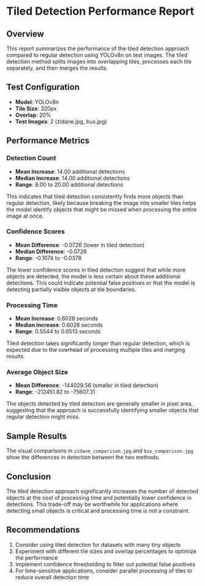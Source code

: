 # Tiled Detection Performance Report

## Overview
This report summarizes the performance of the tiled detection approach compared to regular detection using YOLOv8n on test images. The tiled detection method splits images into overlapping tiles, processes each tile separately, and then merges the results.

## Test Configuration
- **Model**: YOLOv8n
- **Tile Size**: 320px
- **Overlap**: 20%
- **Test Images**: 2 (zidane.jpg, bus.jpg)

## Performance Metrics

### Detection Count
- **Mean Increase**: 14.00 additional detections
- **Median Increase**: 14.00 additional detections
- **Range**: 8.00 to 20.00 additional detections

This indicates that tiled detection consistently finds more objects than regular detection, likely because breaking the image into smaller tiles helps the model identify objects that might be missed when processing the entire image at once.

### Confidence Scores
- **Mean Difference**: -0.0726 (lower in tiled detection)
- **Median Difference**: -0.0726
- **Range**: -0.1074 to -0.0378

The lower confidence scores in tiled detection suggest that while more objects are detected, the model is less certain about these additional detections. This could indicate potential false positives or that the model is detecting partially visible objects at tile boundaries.

### Processing Time
- **Mean Increase**: 0.6028 seconds
- **Median Increase**: 0.6028 seconds
- **Range**: 0.5544 to 0.6513 seconds

Tiled detection takes significantly longer than regular detection, which is expected due to the overhead of processing multiple tiles and merging results.

### Average Object Size
- **Mean Difference**: -144029.56 (smaller in tiled detection)
- **Range**: -212451.82 to -75607.31

The objects detected by tiled detection are generally smaller in pixel area, suggesting that the approach is successfully identifying smaller objects that regular detection might miss.

## Sample Results
The visual comparisons in `zidane_comparison.jpg` and `bus_comparison.jpg` show the differences in detection between the two methods.

## Conclusion
The tiled detection approach significantly increases the number of detected objects at the cost of processing time and potentially lower confidence in detections. This trade-off may be worthwhile for applications where detecting small objects is critical and processing time is not a constraint.

## Recommendations
1. Consider using tiled detection for datasets with many tiny objects
2. Experiment with different tile sizes and overlap percentages to optimize the performance
3. Implement confidence thresholding to filter out potential false positives
4. For time-sensitive applications, consider parallel processing of tiles to reduce overall detection time 